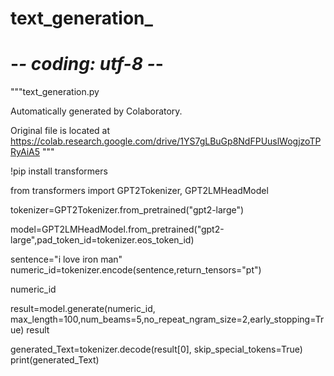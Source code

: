 # text_generation_
# -*- coding: utf-8 -*-
"""text_generation.py

Automatically generated by Colaboratory.

Original file is located at
    https://colab.research.google.com/drive/1YS7gLBuGp8NdFPUuslWogjzoTPRyAiA5
"""

!pip install transformers

from transformers import GPT2Tokenizer, GPT2LMHeadModel

tokenizer=GPT2Tokenizer.from_pretrained("gpt2-large")

model=GPT2LMHeadModel.from_pretrained("gpt2-large",pad_token_id=tokenizer.eos_token_id)

sentence="i love iron man"
numeric_id=tokenizer.encode(sentence,return_tensors="pt")

numeric_id

result=model.generate(numeric_id, max_length=100,num_beams=5,no_repeat_ngram_size=2,early_stopping=True)
result

generated_Text=tokenizer.decode(result[0], skip_special_tokens=True)
print(generated_Text)

